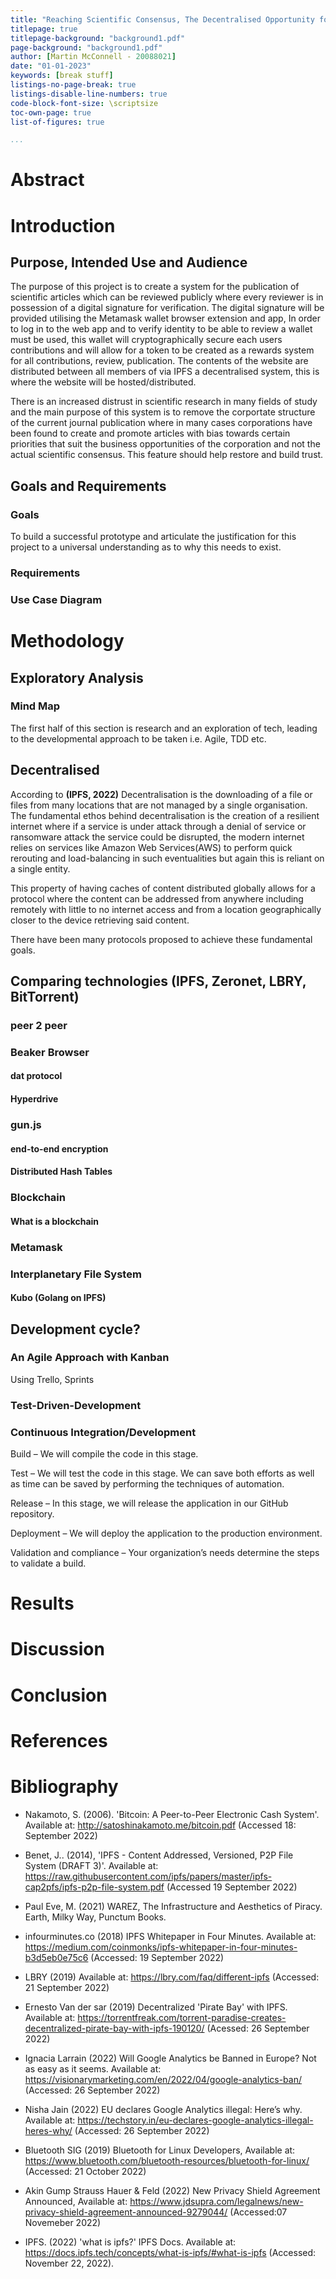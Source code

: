 ```yaml
---
title: "Reaching Scientific Consensus, The Decentralised Opportunity for Trust and Access for All"
titlepage: true
titlepage-background: "background1.pdf"
page-background: "background1.pdf"
author: [Martin McConnell - 20088021]
date: "01-01-2023"
keywords: [break stuff]
listings-no-page-break: true
listings-disable-line-numbers: true
code-block-font-size: \scriptsize
toc-own-page: true
list-of-figures: true

...
```


# Abstract

# Introduction

## Purpose, Intended Use and Audience
The purpose of this project is to create a system for the publication of scientific articles which
can be reviewed publicly where every reviewer is in possession of a digital signature for verification.
The digital signature will be provided utilising the Metamask wallet browser extension and app, In order
to log in to the web app and to verify identity to be able to review a wallet must be used, this wallet
will cryptographically secure each users contributions and will allow for a token to be created as a
rewards system for all contributions, review, publication.
The contents of the website are distributed between all members of via IPFS a decentralised system, this
is where the website will be hosted/distributed.

There is an increased distrust in scientific research in many fields of study and the main purpose of
this system is to remove the corportate structure of the current journal publication where in many cases
corporations have been found to create and promote articles with bias towards certain priorities that
suit the business opportunities of the corporation and not the actual scientific consensus. This feature
should help restore and build trust.

## Goals and Requirements


### Goals
To build a successful prototype and articulate the justification for this project to a universal
understanding as to why this needs to exist.

### Requirements



### Use Case Diagram

# Methodology

## Exploratory Analysis

### Mind Map

The first half of this section is research and an exploration of tech,
leading to the developmental approach to be taken i.e. Agile, TDD etc.

## Decentralised
According to **(IPFS, 2022)** Decentralisation is the downloading of a file or files from many locations
that are not managed by a single organisation. The fundamental ethos behind decentralisation is the
creation of a resilient internet where if a service is under attack through a denial of service or
ransomware attack the service could be disrupted, the modern internet relies on services like Amazon Web
Services(AWS) to perform quick rerouting and load-balancing in such eventualities but again this is
reliant on a single entity.

This property of having caches of content distributed globally allows for a protocol where the content
can be addressed from anywhere including remotely with little to no internet access and from a location
geographically closer to the device retrieving said content.

There have been many protocols proposed to achieve these fundamental goals.

## Comparing technologies (IPFS, Zeronet, LBRY, BitTorrent)


### peer 2 peer

### Beaker Browser

#### dat protocol

#### Hyperdrive

### gun.js

#### end-to-end encryption

#### Distributed Hash Tables

### Blockchain

#### What is a blockchain

### Metamask

### Interplanetary File System

#### Kubo (Golang on IPFS)



## Development cycle?

### An Agile Approach with Kanban
Using Trello, Sprints

### Test-Driven-Development
### Continuous Integration/Development
Build – We will compile the code in this stage.

Test – We will test the code in this stage. We can save both efforts as well as
time can be saved by performing the techniques of automation.

Release – In this stage, we will release the application in our GitHub repository.

Deployment – We will deploy the application to the production environment.

Validation and compliance – Your organization’s needs determine the steps to validate a build.

# Results

# Discussion

# Conclusion

# References

# Bibliography

- Nakamoto, S. (2006). 'Bitcoin: A Peer-to-Peer Electronic Cash System'. Available at: http://satoshinakamoto.me/bitcoin.pdf (Accessed 18: September 2022)

- Benet, J.. (2014), 'IPFS - Content Addressed, Versioned, P2P File System (DRAFT 3)'. Available at: https://raw.githubusercontent.com/ipfs/papers/master/ipfs-cap2pfs/ipfs-p2p-file-system.pdf (Accessed 19 September 2022)

- Paul Eve, M. (2021) WAREZ, The Infrastructure and Aesthetics of Piracy. Earth, Milky Way, Punctum Books.

- infourminutes.co (2018) IPFS Whitepaper in Four Minutes. Available at: https://medium.com/coinmonks/ipfs-whitepaper-in-four-minutes-b3d5eb0e75c6 (Accessed: 19 September 2022)

- LBRY (2019) Available at: https://lbry.com/faq/different-ipfs (Accessed: 21 September 2022)

- Ernesto Van der sar (2019) Decentralized 'Pirate Bay' with IPFS. Available at: https://torrentfreak.com/torrent-paradise-creates-decentralized-pirate-bay-with-ipfs-190120/ (Acessed: 26 September 2022)

- Ignacia Larrain (2022) Will Google Analytics be Banned in Europe? Not as easy as it seems. Available at: https://visionarymarketing.com/en/2022/04/google-analytics-ban/ (Accessed: 26 September 2022)

- Nisha Jain (2022) EU declares Google Analytics illegal: Here’s why. Available at: https://techstory.in/eu-declares-google-analytics-illegal-heres-why/ (Accessed: 26 September 2022)

- Bluetooth SIG (2019) Bluetooth for Linux Developers, Available at: https://www.bluetooth.com/bluetooth-resources/bluetooth-for-linux/ (Accessed: 21 October 2022)

- Akin Gump Strauss Hauer & Feld (2022) New Privacy Shield Agreement Announced, Available at: https://www.jdsupra.com/legalnews/new-privacy-shield-agreement-announced-9279044/ (Accessed:07 Novemeber 2022)

- IPFS. (2022) 'what is ipfs?' IPFS Docs. Available at: https://docs.ipfs.tech/concepts/what-is-ipfs/#what-is-ipfs (Accessed: November 22, 2022).
